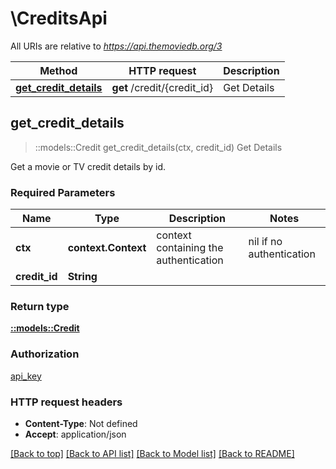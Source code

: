 # \CreditsApi

All URIs are relative to *https://api.themoviedb.org/3*

Method | HTTP request | Description
------------- | ------------- | -------------
[**get_credit_details**](CreditsApi.md#get_credit_details) | **get** /credit/{credit_id} | Get Details



## get_credit_details

> ::models::Credit get_credit_details(ctx, credit_id)
Get Details

Get a movie or TV credit details by id.

### Required Parameters


Name | Type | Description  | Notes
------------- | ------------- | ------------- | -------------
 **ctx** | **context.Context** | context containing the authentication | nil if no authentication
  **credit_id** | **String**|  | 

### Return type

[**::models::Credit**](credit.md)

### Authorization

[api_key](../README.md#api_key)

### HTTP request headers

- **Content-Type**: Not defined
- **Accept**: application/json

[[Back to top]](#) [[Back to API list]](../README.md#documentation-for-api-endpoints) [[Back to Model list]](../README.md#documentation-for-models) [[Back to README]](../README.md)

